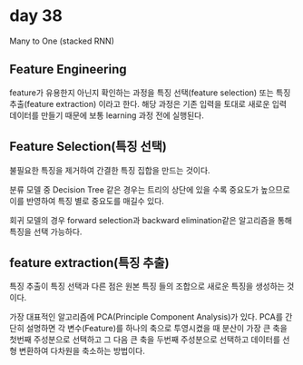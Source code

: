 # day 38

Many to One (stacked RNN)



## Feature Engineering

 feature가 유용한지 아닌지 확인하는 과정을 특징 선택(feature selection) 또는 특징 추출(feature extraction) 이라고 한다. 해당 과정은 기존 입력을 토대로 새로운 입력 데이터를 만들기 때문에 보통 learning 과정 전에 실행된다.

## Feature Selection(특징 선택)

불필요한 특징을 제거하여 간결한 특징 집합을 만드는 것이다. 

분류 모델 중 Decision Tree 같은 경우는 트리의 상단에 있을 수록 중요도가 높으므로 이를 반영하여 특징 별로 중요도를 매길수 있다. 

회귀 모델의 경우 forward selection과 backward elimination같은 알고리즘을 통해 특징을 선택 가능하다.

## feature extraction(특징 추출) 

특징 추출이 특징 선택과 다른 점은 원본 특징 들의 조합으로 새로운 특징을 생성하는 것이다.

가장 대표적인 알고리즘에 PCA(Principle Component Analysis)가 있다. PCA를 간단히 설명하면 각 변수(Feature)를 하나의 축으로 투영시켰을 때 분산이 가장 큰 축을 첫번째 주성분으로 선택하고 그 다음 큰 축을 두번째 주성분으로 선택하고 데이터를 선형 변환하여 다차원을 축소하는 방법이다.